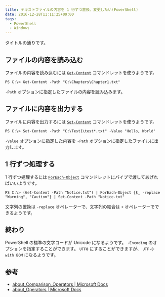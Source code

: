 ```yaml
---
title: テキストファイルの内容を 1 行ずつ置換、変更したい(PowerShell)
date: 2016-12-28T11:11:25+09:00
tags:
  - PowerShell
  - Windows
---
```


タイトルの通りです。

<!--more-->

## ファイルの内容を読み込む

ファイルの内容を読み込むには [`Get-Content`](https://docs.microsoft.com/en-us/powershell/module/microsoft.powershell.management/get-content?view=powershell-5.1) コマンドレットを使うようです。

```
PS C:\> Get-Content -Path "C:\Chapters\Chapter1.txt"
```

`-Path` オプションに指定したファイルの内容を読み込みます。

## ファイルに内容を出力する

ファイルに内容を出力するには [`Set-Content`](https://docs.microsoft.com/ja-jp/powershell/module/Microsoft.PowerShell.Management/Set-Content?view=powershell-5.1) コマンドレットを使うようです。

```
PS C:\> Set-Content -Path "C:\Test1\test*.txt" -Value "Hello, World"
```

`-Value` オプションに指定した内容を `-Path` オプションに指定したファイルに出力します。

## 1 行ずつ処理する

1 行ずつ処理するには [`ForEach-Object`](https://docs.microsoft.com/ja-jp/powershell/module/Microsoft.PowerShell.Core/ForEach-Object?view=powershell-5.1) コマンドレットにパイプで渡してあげればいいようです。

```
PS C:\> (Get-Content -Path "Notice.txt") | ForEach-Object {$_ -replace "Warning", "Caution"} | Set-Content -Path "Notice.txt"
```

文字列の置換は `-replace` オペレーターで、文字列の結合は `+` オペレーターでできるようです。

## 終わり

PowerShell の標準の文字コードが Unicode になるようです。
`-Encoding` のオプションを指定することができます。
`UTF8` にすることができますが、 `UTF-8 with BOM` になるようです。

## 参考

* [about_Comparison_Operators | Microsoft Docs](https://docs.microsoft.com/en-us/powershell/module/microsoft.powershell.core/about/about_comparison_operators?view=powershell-5.1)
* [about_Operators | Microsoft Docs](https://docs.microsoft.com/en-us/powershell/module/microsoft.powershell.core/about/about_operators?view=powershell-5.1)
